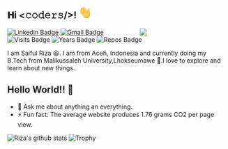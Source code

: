<h2> 𝐇i <𝚌𝚘𝚍𝚎𝚛𝚜/>! <img src="https://raw.githubusercontent.com/ABSphreak/ABSphreak/master/gifs/Hi.gif" width="30px"/></h2>

<img align='right' src='https://user-images.githubusercontent.com/5713670/87202985-820dcb80-c2b6-11ea-9f56-7ec461c497c3.gif' width='200"'/>

[![Linkedin Badge](https://img.shields.io/badge/-saifulriza-blue?style=flat-square&logo=Linkedin&logoColor=white&link=https://www.linkedin.com/in/saiful-riza-797a03189/)](https://www.linkedin.com/in/saiful-riza-797a03189/)
[![Gmail Badge](https://img.shields.io/badge/-mail.saifulriza@gmail.com-c14438?style=flat-square&logo=Gmail&logoColor=white&link=mailto:mail.saifulriza@gmail.com)](mailto:mail.saifulriza@gmail.com)
![Visits Badge](https://badges.pufler.dev/visits/saifulriza/saifulriza/)
![Years Badge](https://badges.pufler.dev/years/saifulriza)
![Repos Badge](https://badges.pufler.dev/repos/saifulriza)

I am Saiful Riza 😃. I am from Aceh, Indonesia and currently doing my B.Tech from Malikussaleh University,Lhokseumawe 🏫.I love to explore and learn about new things.

## Hello World!! 👋
- 💬 Ask me about anything an everything.
- ⚡ Fun fact: The average website produces 1.76 grams CO2 per page view.

![Riza's github stats](https://github-readme-stats.vercel.app/api?username=saifulriza&hide=["issues"]&show_icons=true)
![Trophy](https://github-profile-trophy.vercel.app/?username=saifulriza)
